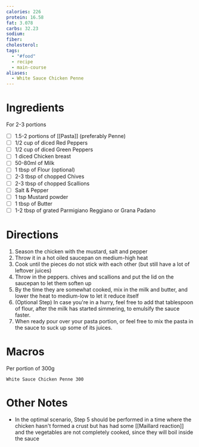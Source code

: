 ```yaml
---
calories: 226
protein: 16.58
fat: 3.078
carbs: 32.23
sodium: 
fiber: 
cholesterol: 
tags:
  - "#food"
  - recipe
  - main-course
aliases:
  - White Sauce Chicken Penne
---
```

# Ingredients
For 2-3 portions
- [ ] 1.5-2 portions of [[Pasta]] (preferably Penne)
- [ ] 1/2 cup of diced Red Peppers
- [ ] 1/2 cup of diced Green Peppers
- [ ] 1 diced Chicken breast
- [ ] 50-80ml of Milk
- [ ] 1 tbsp of Flour (optional)
- [ ] 2-3 tbsp of chopped Chives
- [ ] 2-3 tbsp of chopped Scallions
- [ ] Salt & Pepper
- [ ] 1 tsp Mustard powder
- [ ] 1 tbsp of Butter
- [ ] 1-2 tbsp of grated Parmigiano Reggiano or Grana Padano

# Directions
1. Season the chicken with the mustard, salt and pepper
2. Throw it in a hot oiled saucepan on medium-high heat
3. Cook until the pieces do not stick with each other (but still have a lot of leftover juices)
4. Throw in the peppers. chives and scallions and put the lid on the saucepan to let them soften up
5. By the time they are somewhat cooked, mix in the milk and butter, and lower the heat to medium-low to let it reduce itself
6. (Optional Step) In case you're in a hurry, feel free to add that tablespoon of flour, after the milk has started simmering, to emulsify the sauce faster.
7. When ready pour over your pasta portion, or feel free to mix the pasta in the sauce to suck up some of its juices.

# Macros
Per portion of 300g
```foodiary
White Sauce Chicken Penne 300
```
# Other Notes
- In the optimal scenario, Step 5 should be performed in a time where the chicken hasn't formed a crust but has had some [[Maillard reaction]] and the vegetables are not completely cooked, since they will boil inside the sauce
